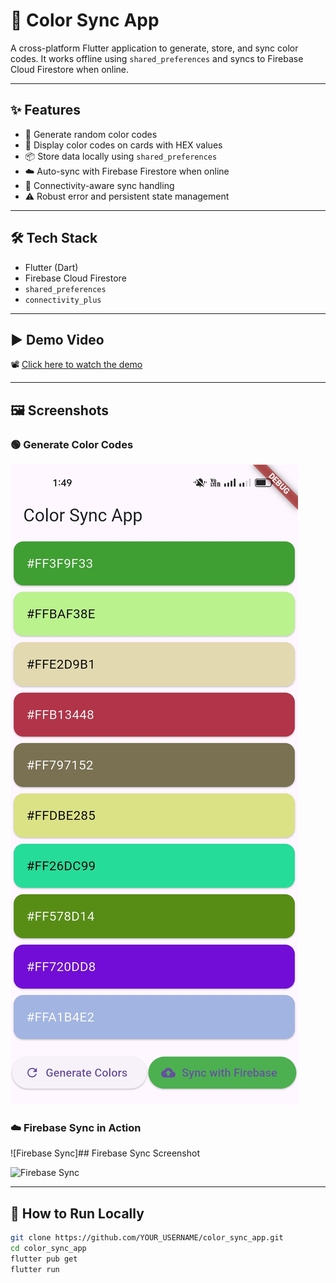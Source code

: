 # 🎨 Color Sync App

A cross-platform Flutter application to generate, store, and sync color codes. It works offline using `shared_preferences` and syncs to Firebase Cloud Firestore when online.

---

## ✨ Features

- 🔀 Generate random color codes
- 🎨 Display color codes on cards with HEX values
- 📦 Store data locally using `shared_preferences`
- ☁️ Auto-sync with Firebase Firestore when online
- 📡 Connectivity-aware sync handling
- ⚠️ Robust error and persistent state management

---

## 🛠 Tech Stack

- Flutter (Dart)
- Firebase Cloud Firestore
- `shared_preferences`
- `connectivity_plus`

---

## ▶️ Demo Video

📽️ [Click here to watch the demo](https://drive.google.com/file/d/14rl3VoYvAM9WH5Zfob1EdfD4M6kTwN3H/view?usp=drive_link)

---

## 🖼️ Screenshots

### 🟢 Generate Color Codes
![Generate Color](assets/screenshots/screenshots_generate_color.jpg)

### ☁️ Firebase Sync in Action
![Firebase Sync]## Firebase Sync Screenshot

![Firebase Sync](assets/screenshots/firebase_sync.jpg)


---

## 🚀 How to Run Locally

```bash
git clone https://github.com/YOUR_USERNAME/color_sync_app.git
cd color_sync_app
flutter pub get
flutter run
